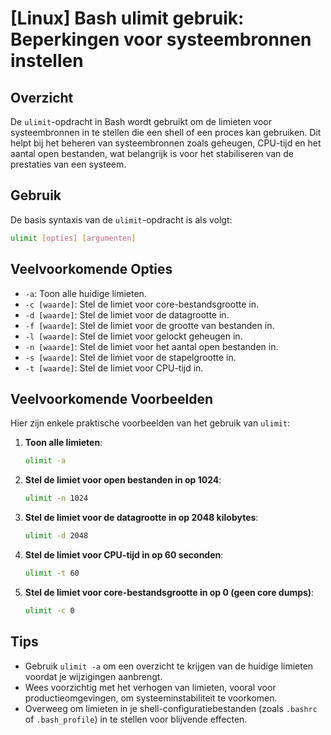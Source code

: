 # [Linux] Bash ulimit gebruik: Beperkingen voor systeembronnen instellen

## Overzicht
De `ulimit`-opdracht in Bash wordt gebruikt om de limieten voor systeembronnen in te stellen die een shell of een proces kan gebruiken. Dit helpt bij het beheren van systeembronnen zoals geheugen, CPU-tijd en het aantal open bestanden, wat belangrijk is voor het stabiliseren van de prestaties van een systeem.

## Gebruik
De basis syntaxis van de `ulimit`-opdracht is als volgt:

```bash
ulimit [opties] [argumenten]
```

## Veelvoorkomende Opties
- `-a`: Toon alle huidige limieten.
- `-c [waarde]`: Stel de limiet voor core-bestandsgrootte in.
- `-d [waarde]`: Stel de limiet voor de datagrootte in.
- `-f [waarde]`: Stel de limiet voor de grootte van bestanden in.
- `-l [waarde]`: Stel de limiet voor gelockt geheugen in.
- `-n [waarde]`: Stel de limiet voor het aantal open bestanden in.
- `-s [waarde]`: Stel de limiet voor de stapelgrootte in.
- `-t [waarde]`: Stel de limiet voor CPU-tijd in.

## Veelvoorkomende Voorbeelden
Hier zijn enkele praktische voorbeelden van het gebruik van `ulimit`:

1. **Toon alle limieten**:
   ```bash
   ulimit -a
   ```

2. **Stel de limiet voor open bestanden in op 1024**:
   ```bash
   ulimit -n 1024
   ```

3. **Stel de limiet voor de datagrootte in op 2048 kilobytes**:
   ```bash
   ulimit -d 2048
   ```

4. **Stel de limiet voor CPU-tijd in op 60 seconden**:
   ```bash
   ulimit -t 60
   ```

5. **Stel de limiet voor core-bestandsgrootte in op 0 (geen core dumps)**:
   ```bash
   ulimit -c 0
   ```

## Tips
- Gebruik `ulimit -a` om een overzicht te krijgen van de huidige limieten voordat je wijzigingen aanbrengt.
- Wees voorzichtig met het verhogen van limieten, vooral voor productieomgevingen, om systeeminstabiliteit te voorkomen.
- Overweeg om limieten in je shell-configuratiebestanden (zoals `.bashrc` of `.bash_profile`) in te stellen voor blijvende effecten.